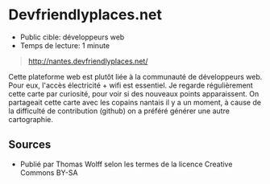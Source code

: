 # Devfriendlyplaces.net

* Public cible: développeurs web
* Temps de lecture: 1 minute

> http://nantes.devfriendlyplaces.net/

Cette plateforme web est plutôt liée à la communauté de développeurs web. 
Pour eux, l'accès électricité + wifi est essentiel. 
Je regarde régulièrement cette carte par curiosité, pour voir si des nouveaux points apparaissent. 
On partageait cette carte avec les copains nantais il y a un moment, à cause de la difficulté de contribution (github) on a préféré générer une autre cartographie. 

## Sources

* Publié par Thomas Wolff selon les termes de la licence Creative Commons BY-SA
